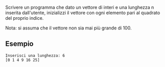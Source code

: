 Scrivere un programma che dato un vettore di interi e una lunghezza n inserita dall'utente, inizializzi il vettore con ogni elemento pari al quadrato del proprio indice.

Nota: si assuma che il vettore non sia mai più grande di 100.

## Esempio

```plaintext
Inserisci una lunghezza: 6
[0 1 4 9 16 25]
```
